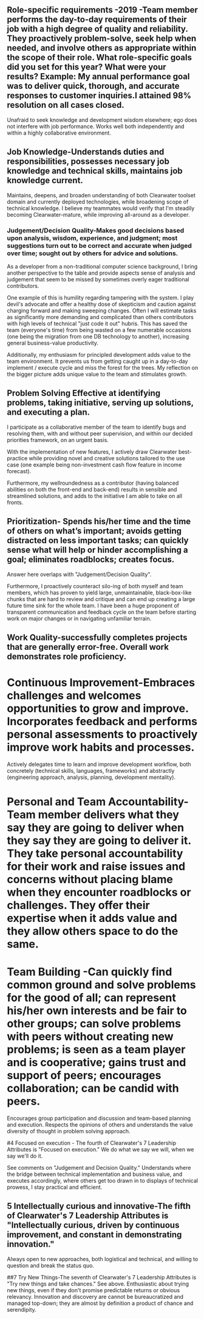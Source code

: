 ## Role-specific requirements -2019 -Team member performs the day-to-day requirements of their job with a high degree of quality and reliability. They proactively problem-solve, seek help when needed, and involve others as appropriate within the scope of their role. What role-specific goals did you set for this year? What were your results? Example: My annual performance goal was to deliver quick, thorough, and accurate responses to customer inquiries.I attained 98% resolution on all cases closed.

Unafraid to seek knowledge and development wisdom elsewhere; ego does not interfere with job performance. Works well both independently and within a highly collaborative environment.  

## Job Knowledge-Understands duties and responsibilities, possesses necessary job knowledge and technical skills, maintains job knowledge current.

Maintains, deepens, and broaden understanding of both Clearwater toolset domain and currently deployed technologies, while broadening scope of technical knowledge. I believe my teammates would verify that I'm steadily becoming Clearwater-mature, while improving all-around as a developer.

### Judgement/Decision Quality-Makes good decisions based upon analysis, wisdom, experience, and judgment; most suggestions turn out to be correct and accurate when judged over time; sought out by others for advice and solutions.

As a developer from a non-traditional computer science background, I bring another perspective to the table and provide aspects sense of analysis and judgement that seem to be missed by sometimes overly eager traditional contributors.

One example of this is humility regarding tampering with the system. I play devil's advocate and offer a healthy dose of skepticism and caution against charging forward and making sweeping changes. Often I will estimate tasks as significantly more demanding and complicated than others contributors with high levels of technical "just code it out" hubris. This has saved the team (everyone's time) from being wasted on a few numerable occasions (one being the migration from one DB technology to another), increasing general business-value productivity.  

Additionally, my enthusiasm for principled development adds value to the team environment. It prevents us from getting caught up in a day-to-day implement / execute cycle and miss the forest for the trees. My reflection on the bigger picture adds unique value to the team and stimulates growth.



## Problem Solving Effective at identifying problems, taking initiative, serving up solutions, and executing a plan.

I participate as a collaborative member of the team to identify bugs and resolving them, with and without peer supervision, and within our decided priorities framework, on an urgent basis.

With the implementation of new features, I actively draw Clearwater best-practice while providing novel and creative solutions tailored to the use case (one example being non-investment cash flow feature in income forecast).
 
 Furthermore, my wellroundedness as a contributor (having balanced abilities on both the front-end and back-end) results in sensible and streamlined solutions, and adds to the initiative I am able to take on all fronts.  
 
 
 ## Prioritization- Spends his/her time and the time of others on what’s important; avoids getting distracted on less important tasks; can quickly sense what will help or hinder accomplishing a goal; eliminates roadblocks; creates focus.
 
 Answer here overlaps with "Judgement/Decision Quality". 
 
 Furthermore, I proactively counteract silo-ing of both myself and team members, which has proven to yield large, unmaintainable, black-box-like chunks that are hard to review and critique and can end up creating a large future time sink for the whole team. I have been a huge proponent of transparent communication and feedback cycle on the team before starting work on major changes or in navigating unfamiliar terrain.  
 
 
## Work Quality-successfully completes projects that are generally error-free. Overall work demonstrates role proficiency.

# Continuous Improvement-Embraces challenges and welcomes opportunities to grow and improve. Incorporates feedback and performs personal assessments to proactively improve work habits and processes.
Actively delegates time to learn and improve development workflow, both concretely (technical skills, languages, frameworks) and abstractly (engineering approach, analysis, planning, development mentality). 

# Personal and Team Accountability-Team member delivers what they say they are going to deliver when they say they are going to deliver it. They take personal accountability for their work and raise issues and concerns without placing blame when they encounter roadblocks or challenges. They offer their expertise when it adds value and they allow others space to do the same.

 
# Team Building -Can quickly find common ground and solve problems for the good of all; can represent his/her own interests and be fair to other groups; can solve problems with peers without creating new problems; is seen as a team player and is cooperative; gains trust and support of peers; encourages collaboration; can be candid with peers.

Encourages group participation and discussion and team-based planning and execution. Respects the opinions of others and understands the value diversity of thought in problem solving approach. 


#4 Focused on execution - The fourth of Clearwater's 7 Leadership Attributes is "Focused on execution." We do what we say we will, when we say we'll do it.

See comments on "Judgement and Decision Quality." Understands where the bridge between technical implementation and business value, and executes accordingly, where others get too drawn in to displays of technical prowess, I stay practical and efficient.

 ## 5 Intellectually curious and innovative-The fifth of Clearwater's 7 Leadership Attributes is "Intellectually curious, driven by continuous improvement, and constant in demonstrating innovation." 
 
Always open to new approaches, both logistical and technical, and willing to question and break the status quo. 

##7 Try New Things-The seventh of Clearwater's 7 Leadership Attributes is "Try new things and take chances." 
 See above. Enthusiastic about trying new things, even if they don't promise predictable returns or obvious relevancy. Innovation and discovery are cannot be bureaucratized and managed top-down; they are almost by definition a product of chance and serendipity. 
 
     
 
